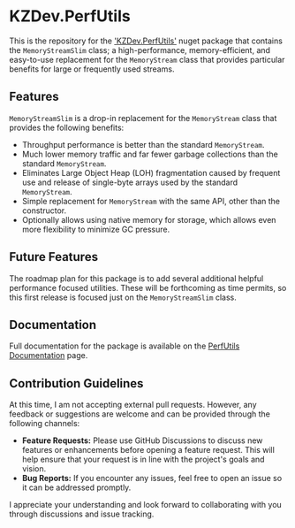 # KZDev.PerfUtils

This is the repository for the ['KZDev.PerfUtils'](https://www.nuget.org/packages/KZDev.PerfUtils) nuget package that contains the `MemoryStreamSlim` class; a high-performance, memory-efficient, and easy-to-use replacement for the `MemoryStream` class that provides particular benefits for large or frequently used streams.

## Features

`MemoryStreamSlim` is a drop-in replacement for the `MemoryStream` class that provides the following benefits:

* Throughput performance is better than the standard `MemoryStream`.
* Much lower memory traffic and far fewer garbage collections than the standard `MemoryStream`.
* Eliminates Large Object Heap (LOH) fragmentation caused by frequent use and release of single-byte arrays used by the standard `MemoryStream`.
* Simple replacement for `MemoryStream` with the same API, other than the constructor.
* Optionally allows using native memory for storage, which allows even more flexibility to minimize GC pressure.

## Future Features

The roadmap plan for this package is to add several additional helpful performance focused utilities. These will be forthcoming as time permits, so this first release is focused just on the `MemoryStreamSlim` class.

## Documentation

Full documentation for the package is available on the [PerfUtils Documentation](https://kzdev-net.github.io/kzdev.perfutils/) page.

## Contribution Guidelines

At this time, I am not accepting external pull requests. However, any feedback or suggestions are welcome and can be provided through the following channels:

- **Feature Requests:** Please use GitHub Discussions to discuss new features or enhancements before opening a feature request. This will help ensure that your request is in line with the project's goals and vision.
- **Bug Reports:** If you encounter any issues, feel free to open an issue so it can be addressed promptly.

I appreciate your understanding and look forward to collaborating with you through discussions and issue tracking.